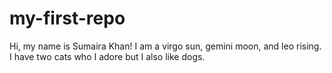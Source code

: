 # my-first-repo
Hi, my name is Sumaira Khan! I am a virgo sun, gemini moon, and leo rising. I have two cats who I adore but I also like dogs. 